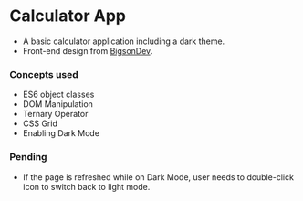 # Calculator App
- A basic calculator application including a dark theme.
- Front-end design from [BigsonDev](https://bigsondev.com/projects/calculator-app-project/).

### Concepts used 
- ES6 object classes
- DOM Manipulation
- Ternary Operator
- CSS Grid
- Enabling Dark Mode

### Pending
- If the page is refreshed while on Dark Mode, user needs to double-click icon to switch back to light mode.
